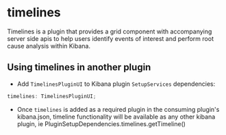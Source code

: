 # timelines
Timelines is a plugin that provides a grid component with accompanying server side apis to help users identify events of interest and perform root cause analysis within Kibana.


## Using timelines in another plugin
- Add `TimelinesPluginUI` to Kibana plugin `SetupServices` dependencies:

```ts
timelines: TimelinesPluginUI;
```
- Once `timelines` is added as a required plugin in the consuming plugin's kibana.json, timeline functionality will be available as any other kibana plugin, ie PluginSetupDependencies.timelines.getTimeline()
